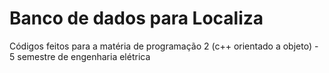 # Banco de dados para Localiza
Códigos feitos para a matéria de programação 2 (c++ orientado a objeto) - 5 semestre de engenharia elétrica
